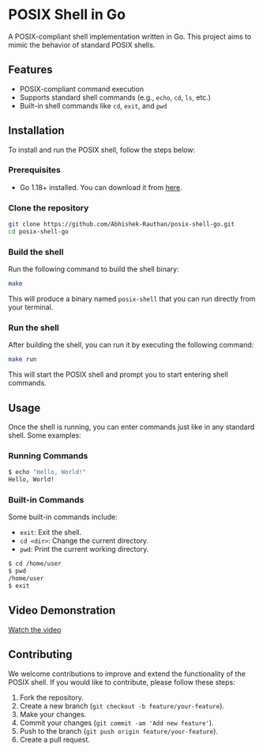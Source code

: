 # POSIX Shell in Go

A POSIX-compliant shell implementation written in Go. This project aims to mimic the behavior of standard POSIX shells.

## Features

- POSIX-compliant command execution
- Supports standard shell commands (e.g., `echo`, `cd`, `ls`, etc.)
- Built-in shell commands like `cd`, `exit`, and `pwd`

## Installation

To install and run the POSIX shell, follow the steps below:

### Prerequisites

- Go 1.18+ installed. You can download it from [here](https://golang.org/dl/).

### Clone the repository

```bash
git clone https://github.com/Abhishek-Rauthan/posix-shell-go.git
cd posix-shell-go
```

### Build the shell

Run the following command to build the shell binary:

```bash
make
```

This will produce a binary named `posix-shell` that you can run directly from your terminal.

### Run the shell

After building the shell, you can run it by executing the following command:

```bash
make run
```

This will start the POSIX shell and prompt you to start entering shell commands.

## Usage

Once the shell is running, you can enter commands just like in any standard shell. Some examples:

### Running Commands

```bash
$ echo "Hello, World!"
Hello, World!
```

### Built-in Commands

Some built-in commands include:

- `exit`: Exit the shell.
- `cd <dir>`: Change the current directory.
- `pwd`: Print the current working directory.

```bash
$ cd /home/user
$ pwd
/home/user
$ exit
```

## Video Demonstration

[Watch the video](shell.mkv)

## Contributing

We welcome contributions to improve and extend the functionality of the POSIX shell. If you would like to contribute, please follow these steps:

1. Fork the repository.
2. Create a new branch (`git checkout -b feature/your-feature`).
3. Make your changes.
4. Commit your changes (`git commit -am 'Add new feature'`).
5. Push to the branch (`git push origin feature/your-feature`).
6. Create a pull request.
